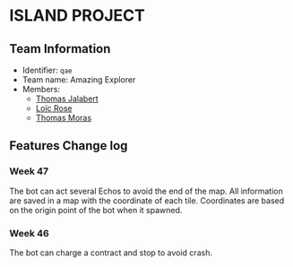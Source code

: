 # ISLAND PROJECT

## Team Information

  * Identifier: `qae`
  * Team name: Amazing Explorer
  * Members:
    *  [Thomas Jalabert](mailto:thomas.jalabert@etu.unice.fr)
    *  [Loïc Rose](mailto:loic.rose@etu.unice.fr)
    *  [Thomas Moras](mailto:thomas.moras@etu.unice.fr)

## Features Change log

### Week 47

The bot can act several Echos to avoid the end of the map.
All information are saved in a map with the coordinate of each tile.
Coordinates are based on the origin point of the bot when it spawned.

### Week 46

The bot can charge a contract and stop to avoid crash.



    